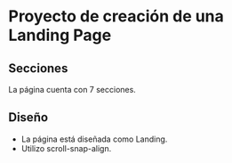 # Proyecto de creación de una Landing Page

## Secciones

La página cuenta con 7 secciones.

## Diseño
 + La  página está diseñada como Landing.
 + Utilizo scroll-snap-align.

